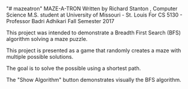 "# mazeatron" 
MAZE-A-TRON
Written by Richard Stanton , Computer Science M.S. student at University of Missouri - St. Louis
For CS 5130 - Professor Badri Adhikari
Fall Semester 2017

This project was intended to demonstrate a Breadth First Search (BFS) algorithm solving a maze puzzle.

This project is presented as a game that randomly creates a maze with multiple possible solutions.

The goal is to solve the possible using a shortest path.  

The "Show Algorithm" button demonstrates visually the BFS algorithm.
